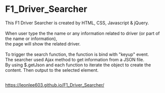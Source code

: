 # F1_Driver_Searcher
This F1 Driver Searcher is created by HTML, CSS, Javascript & jQuery.<br><br>
When user type the the name or any information related to driver (or part of the name or information), <br>
the page will show the related driver.<br><br>
To trigger the search function, the function is bind with "keyup" event.<br>
The searcher used Ajax method to get information from a JSON file.<br>
By using $.getJson and each function to iterate the object to create the content. Then output to the selected element.<br><br>

https://leonlee603.github.io/F1_Driver_Searcher/
